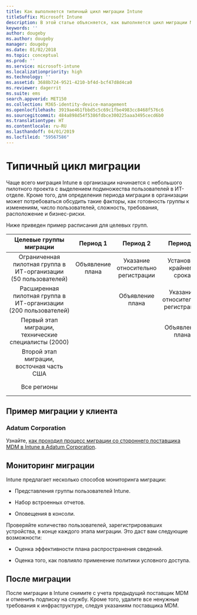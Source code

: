 ```yaml
---
title: Как выполняется типичный цикл миграции Intune
titleSuffix: Microsoft Intune
description: В этой статье объясняется, как выполняется цикл миграции Microsoft Intune, и приводятся примеры выполнения циклов миграции.
keywords: ''
author: dougeby
ms.author: dougeby
manager: dougeby
ms.date: 01/02/2018
ms.topic: conceptual
ms.prod: ''
ms.service: microsoft-intune
ms.localizationpriority: high
ms.technology: ''
ms.assetid: 3688b724-9521-4210-bf4d-bcf47d8d4ca0
ms.reviewer: dagerrit
ms.suite: ems
search.appverid: MET150
ms.collection: M365-identity-device-management
ms.openlocfilehash: 3919ae461fbbd5c5c69c1fbe4983cc8468f576c6
ms.sourcegitcommit: 484a898d54f5386fdbce300225aaa3495cecd6b0
ms.translationtype: HT
ms.contentlocale: ru-RU
ms.lasthandoff: 04/01/2019
ms.locfileid: "59567586"
---
```

# <a name="typical-migration-cycle"></a>Типичный цикл миграции

Чаще всего миграция Intune в организации начинается с небольшого пилотного проекта с выделением подмножества пользователей в ИТ-отделе. Кроме того, для определения периода миграции в организации может потребоваться обсудить такие факторы, как готовность группы к изменениям, число пользователей, сложность, требования, расположение и бизнес-риски.

Ниже приведен пример расписания для целевых групп.

  | **Целевые группы миграции** | **Период 1** | **Период 2** | **Период 3** | **Период 4** | **...**
|:---:|:---:|:---:|:---:|:---:|:---:|
| Ограниченная пилотная группа в ИТ-организации (50 пользователей) | Объявление плана | Указание относительно регистрации | Установка крайнего срока | Применение условного доступа |  |                                                        
| Расширенная пилотная группа в ИТ-организации (200 пользователей) |  | Объявление плана | Указание относительно регистрации | Установка крайнего срока | Применение условного доступа |
| Первый этап миграции, технические специалисты (2000) |  |  | Объявление плана | Указание относительно регистрации | Установка крайнего срока |
| Второй этап миграции, восточная часть США |  |  |  | Объявление плана | Указание относительно регистрации |
| Все регионы |  |  |  |  | Объявление плана |

## <a name="customer-migration-case-study"></a>Пример миграции у клиента

### <a name="adatum-corporation"></a>Adatum Corporation

Узнайте, [как проходил процесс миграции со стороннего поставщика MDM в Intune в Adatum Corporation](https://gallery.technet.microsoft.com/Intune-migration-guide-893a95e3?redir=0).

## <a name="monitoring-migration"></a>Мониторинг миграции

Intune предлагает несколько способов мониторинга миграции:

* Представления группы пользователей Intune.

* Набор встроенных отчетов.

* Оповещения в консоли.

Проверяйте количество пользователей, зарегистрировавших устройства, в конце каждого этапа миграции. Это даст вам следующие возможности:

-   Оценка эффективности плана распространения сведений.

-   Оценка того, как повлияло применение политики условного доступа.


## <a name="post-migration"></a>После миграции

После миграции в Intune снимите с учета предыдущий поставщик MDM и отменить подписку на службу. Кроме того, удалите все ненужные требования к инфраструктуре, следуя указаниям поставщика MDM.
